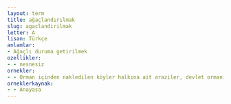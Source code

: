 ```yaml
---
layout: term
title: ağaçlandırılmak
slug: agaclandirilmak
letter: A
lisan: Türkçe
anlamlar:
- Ağaçlı duruma getirilmek
ozellikler:
- - nesnesiz
ornekler:
- - Orman içinden nakledilen köyler halkına ait araziler, devlet ormanı olarak derhâl ağaçlandırılır.
orneklerkaynak:
- - Anayasa
---
```

